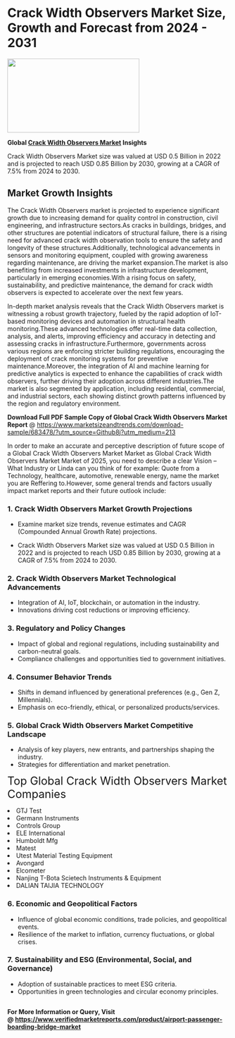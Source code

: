<H1>Crack Width Observers Market Size, Growth and Forecast from 2024 - 2031</H1><img class="aligncenter size-medium wp-image-584254" src="https://thirdeyenews.in/wp-content/uploads/2024/09/Global-Market-Research-300x168.jpeg" alt="" width="300" height="168" /><p><strong>Global&nbsp;<a href="https://www.marketsizeandtrends.com/download-sample/683478/?utm_source=Github8j?utm_medium=213">Crack Width Observers Market</a> Insights</strong></p><p>Crack Width Observers Market size was valued at USD 0.5 Billion in 2022 and is projected to reach USD 0.85 Billion by 2030, growing at a CAGR of 7.5% from 2024 to 2030.</p><p><h2>Market Growth Insights</h2> <p>The Crack Width Observers market is projected to experience significant growth due to increasing demand for quality control in construction, civil engineering, and infrastructure sectors.As cracks in buildings, bridges, and other structures are potential indicators of structural failure, there is a rising need for advanced crack width observation tools to ensure the safety and longevity of these structures.Additionally, technological advancements in sensors and monitoring equipment, coupled with growing awareness regarding maintenance, are driving the market expansion.The market is also benefiting from increased investments in infrastructure development, particularly in emerging economies.With a rising focus on safety, sustainability, and predictive maintenance, the demand for crack width observers is expected to accelerate over the next few years.</p> <p>In-depth market analysis reveals that the Crack Width Observers market is witnessing a robust growth trajectory, fueled by the rapid adoption of IoT-based monitoring devices and automation in structural health monitoring.These advanced technologies offer real-time data collection, analysis, and alerts, improving efficiency and accuracy in detecting and assessing cracks in infrastructure.Furthermore, governments across various regions are enforcing stricter building regulations, encouraging the deployment of crack monitoring systems for preventive maintenance.Moreover, the integration of AI and machine learning for predictive analytics is expected to enhance the capabilities of crack width observers, further driving their adoption across different industries.The market is also segmented by application, including residential, commercial, and industrial sectors, each showing distinct growth patterns influenced by the region and regulatory environment.</p> <p><span class=""><strong>Download Full PDF Sample Copy of Global Crack Width Observers Market Report</strong> @ <a href="https://www.marketsizeandtrends.com/download-sample/683478/?utm_source=Github8j?utm_medium=213" target="_blank">https://www.marketsizeandtrends.com/download-sample/683478/?utm_source=Github8j?utm_medium=213</a></span></p><p>In order to make an accurate and perceptive description of future scope of a Global&nbsp;Crack Width Observers Market Market as Global&nbsp;Crack Width Observers Market Market of 2025, you need to describe a clear Vision &ndash; What Industry or Linda can you think of for example: Quote from a Technology, healthcare, automotive, renewable energy, name the market you are Reffering to.However, some general trends and factors usually impact market reports and their future outlook include:</p><h3>1.&nbsp;<strong>Crack Width Observers Market Growth Projections</strong></h3><ul><li>Examine market size trends, revenue estimates and CAGR (Compounded Annual Growth Rate) projections.</li><li><p>Crack Width Observers Market size was valued at USD 0.5 Billion in 2022 and is projected to reach USD 0.85 Billion by 2030, growing at a CAGR of 7.5% from 2024 to 2030.</p></li></ul><h3>2.&nbsp;<strong>Crack Width Observers Market Technological Advancements</strong></h3><ul><li>Integration of AI, IoT, blockchain, or automation in the industry.</li><li>Innovations driving cost reductions or improving efficiency.</li></ul><h3>3.&nbsp;<strong>Regulatory and Policy Changes</strong></h3><ul><li>Impact of global and regional regulations, including sustainability and carbon-neutral goals.</li><li>Compliance challenges and opportunities tied to government initiatives.</li></ul><h3>4.&nbsp;<strong>Consumer Behavior Trends</strong></h3><ul><li>Shifts in demand influenced by generational preferences (e.g., Gen Z, Millennials).</li><li>Emphasis on eco-friendly, ethical, or personalized products/services.</li></ul><h3>5.&nbsp;<strong>Global Crack Width Observers Market Competitive Landscape</strong></h3><ul><li>Analysis of key players, new entrants, and partnerships shaping the industry.</li><li>Strategies for differentiation and market penetration.</li></ul><p data-pm-slice="1 1 []"><span style="color: inherit; font-family: inherit; font-size: 25px;">Top Global Crack Width Observers Market Companies</span></p><div class="" data-test-id=""><p><li>GTJ Test</li><li> Germann Instruments</li><li> Controls Group</li><li> ELE International</li><li> Humboldt Mfg</li><li> Matest</li><li> Utest Material Testing Equipment</li><li> Avongard</li><li> Elcometer</li><li> Nanjing T-Bota Scietech Instruments & Equipment</li><li> DALIAN TAIJIA TECHNOLOGY</li></p></div><h3>6.&nbsp;<strong>Economic and Geopolitical Factors</strong></h3><ul><li>Influence of global economic conditions, trade policies, and geopolitical events.</li><li>Resilience of the market to inflation, currency fluctuations, or global crises.</li></ul><h3>7.&nbsp;<strong>Sustainability and ESG (Environmental, Social, and Governance)</strong></h3><ul><li>Adoption of sustainable practices to meet ESG criteria.</li><li>Opportunities in green technologies and circular economy principles.</li></ul><h2><strong style="font-size: 14px;">For More Information or Query, Visit @&nbsp;</strong><a style="background-color: #ffffff; font-size: 14px;" href="https://www.marketsizeandtrends.com/report/crack-width-observers-market/" target="_blank">https://www.verifiedmarketreports.com/product/airport-passenger-boarding-bridge-market</a></h2>